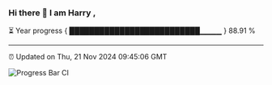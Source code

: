 ### Hi there 👋 I am Harry , 

⏳ Year progress { ██████████████████████████▁▁▁▁ } 88.91 %

---

⏰ Updated on Thu, 21 Nov 2024 09:45:06 GMT

![Progress Bar CI](https://github.com/duykhang68/duykhang68/workflows/Progress%20Bar%20CI/badge.svg)
